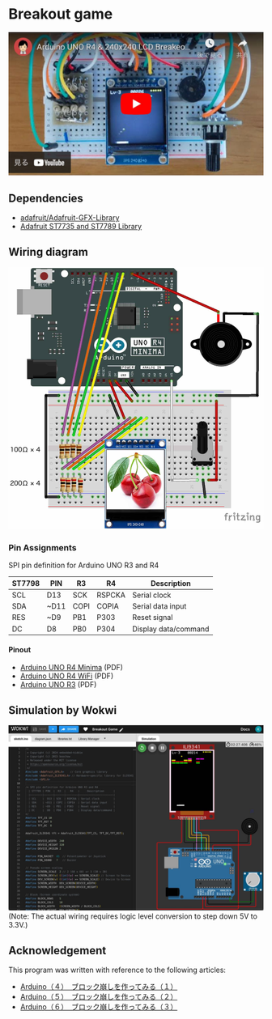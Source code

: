 # Breakout game

[![Breakout game](breakout.jpg)](https://youtu.be/K5Ht-r3FQZE "Arduino UNO R4 &amp; 240x240 LCD Breakeout Game - YouTube")

## Dependencies

- [adafruit/Adafruit-GFX-Library](https://github.com/adafruit/Adafruit-GFX-Library "adafruit/Adafruit-GFX-Library: Adafruit GFX graphics core Arduino library, this is the &#39;core&#39; class that all our other graphics libraries derive from")
- [Adafruit ST7735 and ST7789 Library](https://www.arduino.cc/reference/en/libraries/adafruit-st7735-and-st7789-library/ "Adafruit ST7735 and ST7789 Library - Arduino Reference")

## Wiring diagram

![Wiring diagram](LCD240x240.jpg)

### Pin Assignments

SPI pin definition for Arduino UNO R3 and R4

  | ST7798 | PIN  |  R3  |   R4   |     Description      |
  |--------|------|------|--------|----------------------|
  | SCL    |  D13 | SCK  | RSPCKA | Serial clock         |
  | SDA    | ~D11 | COPI | COPIA  | Serial data input    |
  | RES    | ~D9  | PB1  | P303   | Reset signal         |
  | DC     |  D8  | PB0  | P304   | Display data/command |

#### Pinout

- [Arduino UNO R4 Minima](https://docs.arduino.cc/resources/pinouts/ABX00080-full-pinout.pdf) (PDF)
- [Arduino UNO R4 WiFi](https://docs.arduino.cc/resources/pinouts/ABX00087-full-pinout.pdf) (PDF)
- [Arduino UNO R3](https://docs.arduino.cc/resources/pinouts/A000066-full-pinout.pdf) (PDF)

## Simulation by Wokwi

[![Breakout Game](wokwi.jpg)](https://wokwi.com/projects/405346200615499777 "Breakout Game - Wokwi ESP32, STM32, Arduino Simulator")
(Note: The actual wiring requires logic level conversion to step down 5V to 3.3V.)

## Acknowledgement

This program was written with reference to the following articles:

- [Arduino（４）　ブロック崩しを作ってみる（１）](https://blog.boochow.com/article/423049468.html "Arduino（４）　ブロック崩しを作ってみる（１）  &#8211;  楽しくやろう。")
- [Arduino（５）　ブロック崩しを作ってみる（２）](https://blog.boochow.com/article/423178933.html "Arduino（５）　ブロック崩しを作ってみる（２）  &#8211;  楽しくやろう。")
- [Arduino（６）　ブロック崩しを作ってみる（３）](https://blog.boochow.com/article/423481451.html "Arduino（６）　ブロック崩しを作ってみる（３）  &#8211;  楽しくやろう。")
